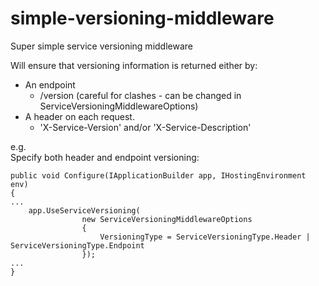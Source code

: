 # simple-versioning-middleware
Super simple service versioning middleware

Will ensure that versioning information is returned either by:

* An endpoint
  * /version (careful for clashes - can be changed in ServiceVersioningMiddlewareOptions)
* A header on each request.
  * 'X-Service-Version' and/or 'X-Service-Description'

e.g.  
Specify both header and endpoint versioning:

```
public void Configure(IApplicationBuilder app, IHostingEnvironment env)
{
...
    app.UseServiceVersioning(
                new ServiceVersioningMiddlewareOptions
                {
                    VersioningType = ServiceVersioningType.Header | ServiceVersioningType.Endpoint
                });
...
}
```

